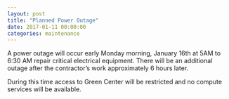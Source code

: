 ```yaml
---
layout: post
title: "Planned Power Outage"
date: 2017-01-11 00:00:00
categories: maintenance
---
```


A power outage will occur early Monday morning, January 16th at 5AM to 6:30 AM repair critical electrical equipment.  There will be an additional outage after the contractor’s work approximately 6 hours later.

During this time access to Green Center will be restricted and no compute services will be available.
